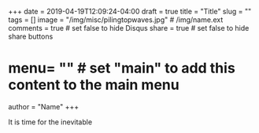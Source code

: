 +++
date = 2019-04-19T12:09:24-04:00
draft = true
title = "Title"
slug = ""
tags = []
image = "/img/misc/pilingtopwaves.jpg"          # /img/name.ext
comments = true     # set false to hide Disqus
share = true        # set false to hide share buttons
# menu= ""          # set "main" to add this content to the main menu
author = "Name"
+++

It is time for the inevitable


